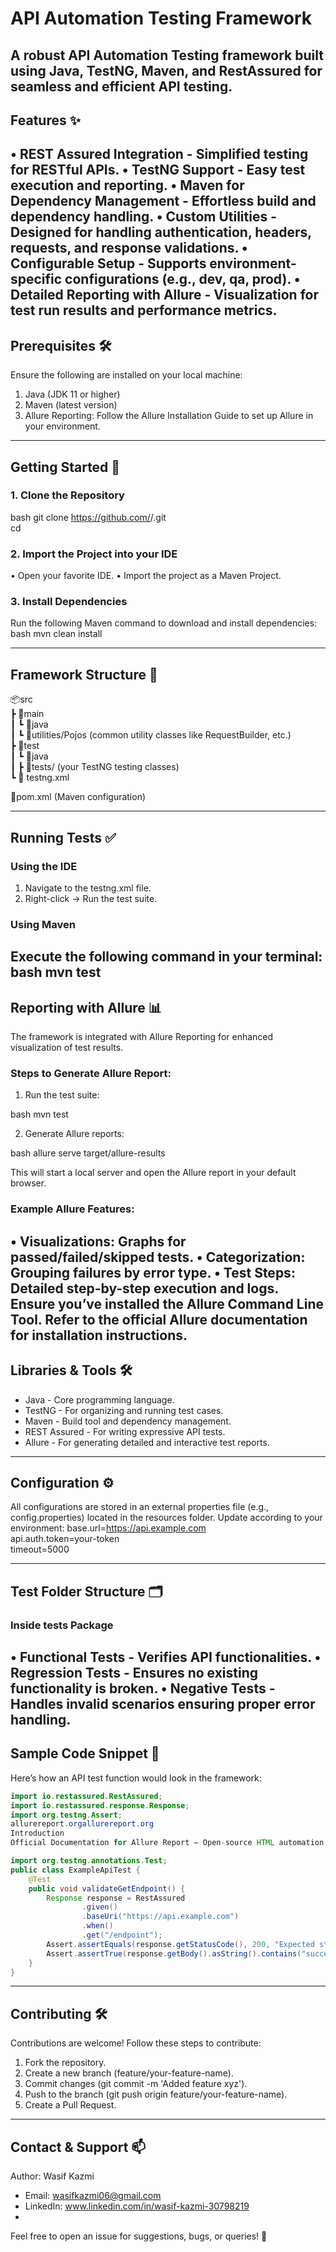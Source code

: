 # API Automation Testing Framework 
A robust API Automation Testing framework built using Java, TestNG, Maven, and RestAssured for seamless and efficient API testing. 
---
## Features :sparkles: 
• REST Assured Integration - Simplified testing for RESTful APIs. 
• TestNG Support - Easy test execution and reporting. 
• Maven for Dependency Management - Effortless build and dependency handling. 
• Custom Utilities - Designed for handling authentication, headers, requests, and response validations. 
• Configurable Setup - Supports environment-specific configurations (e.g., dev, qa, prod). 
• Detailed Reporting with Allure - Visualization for test run results and performance metrics. 
---
## Prerequisites :hammer_and_wrench: 
Ensure the following are installed on your local machine: 
1. Java (JDK 11 or higher) 
2. Maven (latest version) 
3. Allure Reporting: Follow the Allure Installation Guide to set up Allure in your environment. 
---
## Getting Started :rocket: 
### 1. Clone the Repository 
bash
git clone https://github.com/<your-username>/<repository-name>.git  
cd <repository-name>  
### 2. Import the Project into your IDE 
• Open your favorite IDE. 
• Import the project as a Maven Project. 
### 3. Install Dependencies 
Run the following Maven command to download and install dependencies: 
bash
mvn clean install  
  
---
## Framework Structure :open_file_folder: 
📦src  
 ┣ 📂main  
 ┃ ┗ 📂java  
 ┃    ┗ 📜utilities/Pojos (common utility classes like RequestBuilder, etc.)  
 ┣ 📂test  
 ┃ ┗ 📂java  
 ┃    ┣ 📜tests/ (your TestNG testing classes)  
 ┗ 📝 testng.xml  
 
📜pom.xml (Maven configuration)  
  
---
## Running Tests :white_check_mark: 
### Using the IDE 
1. Navigate to the testng.xml file. 
2. Right-click -> Run the test suite. 
### Using Maven 
Execute the following command in your terminal: 
bash
mvn test  
---
## Reporting with Allure :bar_chart: 
The framework is integrated with Allure Reporting for enhanced visualization of test results. 
### Steps to Generate Allure Report: 
1. Run the test suite: 
    
bash
    mvn test  
    
  
2. Generate Allure reports: 
    
bash
    allure serve target/allure-results  
    
  
This will start a local server and open the Allure report in your default browser. 
### Example Allure Features: 
• Visualizations: Graphs for passed/failed/skipped tests. 
• Categorization: Grouping failures by error type. 
• Test Steps: Detailed step-by-step execution and logs. 
Ensure you’ve installed the Allure Command Line Tool. Refer to the official Allure documentation for installation instructions. 
---
## Libraries & Tools :hammer_and_wrench: 
- Java - Core programming language. 
- TestNG - For organizing and running test cases. 
- Maven - Build tool and dependency management. 
- REST Assured - For writing expressive API tests. 
- Allure - For generating detailed and interactive test reports. 
---
## Configuration :gear: 
All configurations are stored in an external properties file (e.g., config.properties) located in the resources folder. Update according to your environment: 
base.url=https://api.example.com  
api.auth.token=your-token  
timeout=5000  
  
---
## Test Folder Structure :card_index_dividers: 
### Inside tests Package 
• Functional Tests - Verifies API functionalities. 
• Regression Tests - Ensures no existing functionality is broken. 
• Negative Tests - Handles invalid scenarios ensuring proper error handling. 
---
## Sample Code Snippet :wrench: 
Here’s how an API test function would look in the framework: 
```java
import io.restassured.RestAssured;
import io.restassured.response.Response;
import org.testng.Assert;
allurereport.orgallurereport.org
Introduction
Official Documentation for Allure Report — Open-source HTML automation test reporting tool

import org.testng.annotations.Test;
public class ExampleApiTest {
    @Test
    public void validateGetEndpoint() {
        Response response = RestAssured
                .given()
                .baseUri("https://api.example.com")
                .when()
                .get("/endpoint");
        Assert.assertEquals(response.getStatusCode(), 200, "Expected status code is 200");
        Assert.assertTrue(response.getBody().asString().contains("success"), "Response body validation failed!");
    }
}
``` 
---
## Contributing :hammer_and_wrench: 
Contributions are welcome! Follow these steps to contribute: 
1. Fork the repository. 
2. Create a new branch (feature/your-feature-name). 
3. Commit changes (git commit -m 'Added feature xyz'). 
4. Push to the branch (git push origin feature/your-feature-name). 
5. Create a Pull Request. 
---
## Contact & Support :mailbox: 
Author: Wasif Kazmi 
- Email: wasifkazmi06@gmail.com 
- LinkedIn: www.linkedin.com/in/wasif-kazmi-30798219
-  
Feel free to open an issue for suggestions, bugs, or queries! :rocket: 
